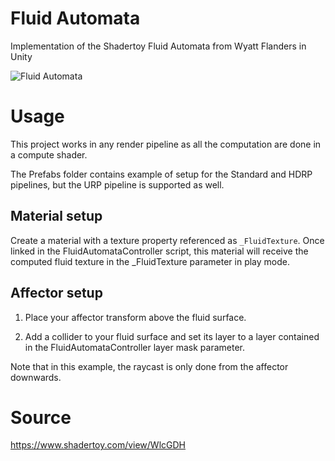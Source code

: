 # Fluid Automata

Implementation of the Shadertoy Fluid Automata from Wyatt Flanders in Unity

![Fluid Automata](https://i.ibb.co/FWB8T2t/Screenshot-0.jpg)

# Usage

This project works in any render pipeline as all the computation are done in a compute shader.

The Prefabs folder contains example of setup for the Standard and HDRP pipelines, but the URP pipeline is supported as well.

## Material setup

Create a material with a texture property referenced as `_FluidTexture`. Once linked in the FluidAutomataController script, this material will receive the computed fluid texture in the _FluidTexture parameter in play mode.

## Affector setup

1. Place your affector transform above the fluid surface.

2. Add a collider to your fluid surface and set its layer to a layer contained in the FluidAutomataController layer mask parameter.


Note that in this example, the raycast is only done from the affector downwards.

# Source
https://www.shadertoy.com/view/WlcGDH
